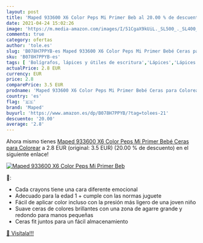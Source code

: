 ```yaml
---
layout: post
title: 'Maped 933600 X6 Color Peps Mi Primer Beb al 20.00 % de descuento'
date: 2021-04-24 15:02:26
image: 'https://m.media-amazon.com/images/I/51CgaX9kUiL._SL500_._SL400_.jpg'
comments: true
category: ofertas
author: 'tole.es'
slug: 'B078H7PPYB-es Maped 933600 X6 Color Peps Mi Primer Bebé Ceras para Colorear'
sku: 'B078H7PPYB-es'
tags: [ 'Bolígrafos, lápices y útiles de escritura','Lápices','Lápices de colores para adultos','Oficina y papelería','bebé','maped', ]
actualPrice: 2.8 EUR
currency: EUR
price: 2.8
comparePrice: 3.5 EUR
prodname: 'Maped 933600 X6 Color Peps Mi Primer Bebé Ceras para Colorear'
country: 'es'
flag: '🇪🇸'
brand: 'Maped'
buyurl: 'https://www.amazon.es/dp/B078H7PPYB/?tag=tolees-21'
descuento: '20.00'
average: '2.8'
---
```


Ahora mismo tienes [Maped 933600 X6 Color Peps Mi Primer Bebé Ceras para Colorear](https://www.amazon.es/dp/B078H7PPYB/?tag=tolees-21) a 2.8 EUR (original: 3.5 EUR) (20.00 %  de descuento) en el siguiente enlace!

[![Maped 933600 X6 Color Peps Mi Primer Beb](https://m.media-amazon.com/images/I/51CgaX9kUiL._SL500_._SL400_.jpg)](https://www.amazon.es/dp/B078H7PPYB/?tag=tolees-21)

🔎:

- Cada crayons tiene una cara diferente emocional
- Adecuado para la edad 1 + cumple con las normas juguete
- Fácil de aplicar color incluso con la presión más ligero de una joven niño
- Suave ceras de colores brillantes con una zona de agarre grande y redondo para manos pequeñas
- Ceras fit juntos para un fácil almacenamiento

[🛒 Visítala!!!](https://www.amazon.es/dp/B078H7PPYB/?tag=tolees-21)
